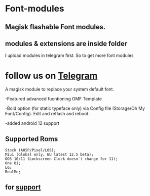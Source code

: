 # Font-modules 
## Magisk flashable Font modules.

## modules & extensions are inside folder


I upload modules in telegram first. 
So to get more font modules

# follow us on [Telegram](https://t.me/marcellasne_zero)




A magisk module to replace your system default font.
</p>-Featured advanced fucntioning OMF Template
</p>-Bold option (for static typeface only) via Config file (Storage/Oh My Font/Config). Edit and reflash and reboot.
</p>-added android 12 support

## Supported Roms

    Stock (AOSP/Pixel/LOS);
    Miui (Global only, EU latest 12.5 beta); 
    OOS 10/11 (Lockscreen Clock doesn't change for 11);  
    One Ui;  
    LG; 
    RealMe;

## for [support](https://t.me/MFFMDisc)

